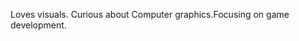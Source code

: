 
Loves visuals. Curious about Computer graphics.Focusing on game development.
 
 
 
 
 
 
 
 
 



  
